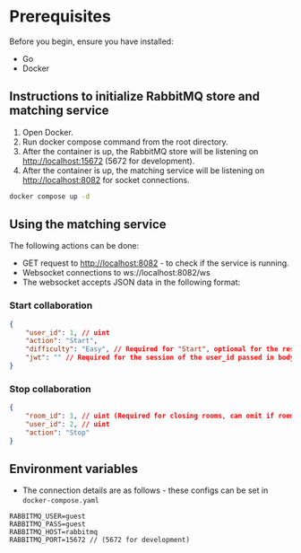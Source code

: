 # Prerequisites

Before you begin, ensure you have installed:

- Go
- Docker

## Instructions to initialize RabbitMQ store and matching service

1. Open Docker.
2. Run docker compose command from the root directory.
3. After the container is up, the RabbitMQ store will be listening on [http://localhost:15672](http://localhost:15672) (5672 for development).
4. After the container is up, the matching service will be listening on [http://localhost:8082](http://localhost:8082) for socket connections.

```bash
docker compose up -d
```

## Using the matching service

The following actions can be done:

- GET request to <http://localhost:8082> - to check if the service is running.
- Websocket connections to ws://localhost:8082/ws
- The websocket accepts JSON data in the following format:

### Start collaboration

```json
{
    "user_id": 1, // uint
    "action": "Start",
    "difficulty": "Easy", // Required for "Start", optional for the rest - Easy/Medium/Hard
    "jwt": "" // Required for the session of the user_id passed in body
}
```

### Stop collaboration

```json
{
    "room_id": 1, // uint (Required for closing rooms, can omit if room has not been created yet)
    "user_id": 2, // uint
    "action": "Stop"
}
```

## Environment variables

- The connection details are as follows - these configs can be set in `docker-compose.yaml`

```env
RABBITMQ_USER=guest
RABBITMQ_PASS=guest
RABBITMQ_HOST=rabbitmq
RABBITMQ_PORT=15672 // (5672 for development)
```
